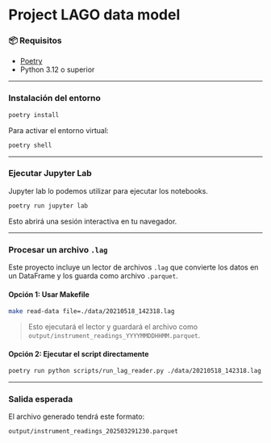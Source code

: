 # Project LAGO data model

### 📦 Requisitos

- [Poetry](https://python-poetry.org/docs/#installation)
- Python 3.12 o superior

---

### Instalación del entorno

```bash
poetry install
```

Para activar el entorno virtual:

```bash
poetry shell
```

---

### Ejecutar Jupyter Lab
Jupyter lab lo podemos utilizar para ejecutar los notebooks.

```bash
poetry run jupyter lab
```

Esto abrirá una sesión interactiva en tu navegador.

---

### Procesar un archivo `.lag`

Este proyecto incluye un lector de archivos `.lag` que convierte los datos en un DataFrame y los guarda como archivo `.parquet`.


#### Opción 1: Usar Makefile

```bash
make read-data file=./data/20210518_142318.lag
```

> Esto ejecutará el lector y guardará el archivo como `output/instrument_readings_YYYYMMDDHHMM.parquet`.

#### Opción 2: Ejecutar el script directamente

```bash
poetry run python scripts/run_lag_reader.py ./data/20210518_142318.lag
```

---

### Salida esperada

El archivo generado tendrá este formato:

```
output/instrument_readings_202503291230.parquet
```